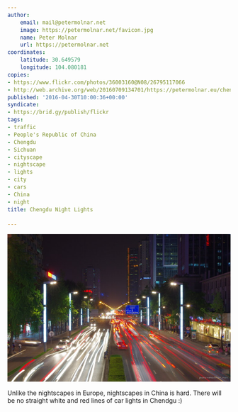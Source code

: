 ```yaml
---
author:
    email: mail@petermolnar.net
    image: https://petermolnar.net/favicon.jpg
    name: Peter Molnar
    url: https://petermolnar.net
coordinates:
    latitude: 30.649579
    longitude: 104.080181
copies:
- https://www.flickr.com/photos/36003160@N08/26795117066
- http://web.archive.org/web/20160709134701/https://petermolnar.eu/chengdu-night-lights/
published: '2016-04-30T10:00:36+00:00'
syndicate:
- https://brid.gy/publish/flickr
tags:
- traffic
- People's Republic of China
- Chengdu
- Sichuan
- cityscape
- nightscape
- lights
- city
- cars
- China
- night
title: Chengdu Night Lights

---
```


![](chengdu-night-lights.jpg)

Unlike the nightscapes in Europe, nightscapes in China is hard. There
will be no straight white and red lines of car lights in Chendgu :)